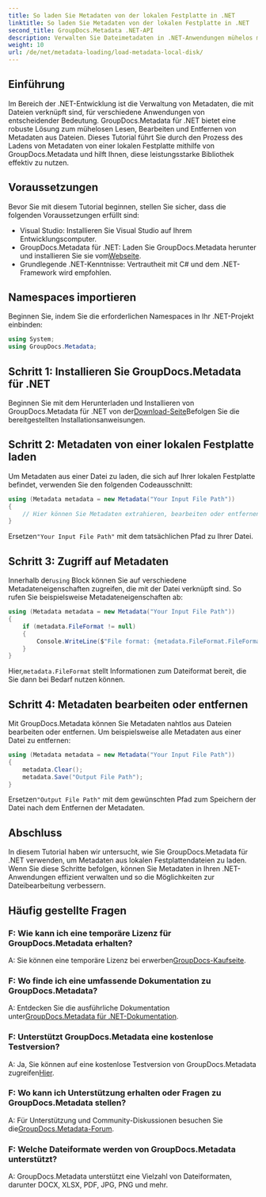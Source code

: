 ```yaml
---
title: So laden Sie Metadaten von der lokalen Festplatte in .NET
linktitle: So laden Sie Metadaten von der lokalen Festplatte in .NET
second_title: GroupDocs.Metadata .NET-API
description: Verwalten Sie Dateimetadaten in .NET-Anwendungen mühelos mit GroupDocs.Metadata für erweiterte Dateibearbeitungsfunktionen.
weight: 10
url: /de/net/metadata-loading/load-metadata-local-disk/
---
```

## Einführung
Im Bereich der .NET-Entwicklung ist die Verwaltung von Metadaten, die mit Dateien verknüpft sind, für verschiedene Anwendungen von entscheidender Bedeutung. GroupDocs.Metadata für .NET bietet eine robuste Lösung zum mühelosen Lesen, Bearbeiten und Entfernen von Metadaten aus Dateien. Dieses Tutorial führt Sie durch den Prozess des Ladens von Metadaten von einer lokalen Festplatte mithilfe von GroupDocs.Metadata und hilft Ihnen, diese leistungsstarke Bibliothek effektiv zu nutzen.
## Voraussetzungen
Bevor Sie mit diesem Tutorial beginnen, stellen Sie sicher, dass die folgenden Voraussetzungen erfüllt sind:
- Visual Studio: Installieren Sie Visual Studio auf Ihrem Entwicklungscomputer.
-  GroupDocs.Metadata für .NET: Laden Sie GroupDocs.Metadata herunter und installieren Sie sie vom[Webseite](https://releases.groupdocs.com/metadata/net/).
- Grundlegende .NET-Kenntnisse: Vertrautheit mit C# und dem .NET-Framework wird empfohlen.

## Namespaces importieren
Beginnen Sie, indem Sie die erforderlichen Namespaces in Ihr .NET-Projekt einbinden:
```csharp
using System;
using GroupDocs.Metadata;
```
## Schritt 1: Installieren Sie GroupDocs.Metadata für .NET
 Beginnen Sie mit dem Herunterladen und Installieren von GroupDocs.Metadata für .NET von der[Download-Seite](https://releases.groupdocs.com/metadata/net/)Befolgen Sie die bereitgestellten Installationsanweisungen.
## Schritt 2: Metadaten von einer lokalen Festplatte laden
Um Metadaten aus einer Datei zu laden, die sich auf Ihrer lokalen Festplatte befindet, verwenden Sie den folgenden Codeausschnitt:
```csharp
using (Metadata metadata = new Metadata("Your Input File Path"))
{
    // Hier können Sie Metadaten extrahieren, bearbeiten oder entfernen
}
```
 Ersetzen`"Your Input File Path"` mit dem tatsächlichen Pfad zu Ihrer Datei.
## Schritt 3: Zugriff auf Metadaten
 Innerhalb der`using` Block können Sie auf verschiedene Metadateneigenschaften zugreifen, die mit der Datei verknüpft sind. So rufen Sie beispielsweise Metadateneigenschaften ab:
```csharp
using (Metadata metadata = new Metadata("Your Input File Path"))
{
    if (metadata.FileFormat != null)
    {
        Console.WriteLine($"File format: {metadata.FileFormat.FileFormatType}");
    }
}
```
 Hier,`metadata.FileFormat` stellt Informationen zum Dateiformat bereit, die Sie dann bei Bedarf nutzen können.
## Schritt 4: Metadaten bearbeiten oder entfernen
Mit GroupDocs.Metadata können Sie Metadaten nahtlos aus Dateien bearbeiten oder entfernen. Um beispielsweise alle Metadaten aus einer Datei zu entfernen:
```csharp
using (Metadata metadata = new Metadata("Your Input File Path"))
{
    metadata.Clear();
    metadata.Save("Output File Path");
}
```
 Ersetzen`"Output File Path"` mit dem gewünschten Pfad zum Speichern der Datei nach dem Entfernen der Metadaten.

## Abschluss
In diesem Tutorial haben wir untersucht, wie Sie GroupDocs.Metadata für .NET verwenden, um Metadaten aus lokalen Festplattendateien zu laden. Wenn Sie diese Schritte befolgen, können Sie Metadaten in Ihren .NET-Anwendungen effizient verwalten und so die Möglichkeiten zur Dateibearbeitung verbessern.

## Häufig gestellte Fragen
### F: Wie kann ich eine temporäre Lizenz für GroupDocs.Metadata erhalten?
 A: Sie können eine temporäre Lizenz bei erwerben[GroupDocs-Kaufseite](https://purchase.groupdocs.com/temporary-license/).
### F: Wo finde ich eine umfassende Dokumentation zu GroupDocs.Metadata?
 A: Entdecken Sie die ausführliche Dokumentation unter[GroupDocs.Metadata für .NET-Dokumentation](https://tutorials.groupdocs.com/metadata/net/).
### F: Unterstützt GroupDocs.Metadata eine kostenlose Testversion?
 A: Ja, Sie können auf eine kostenlose Testversion von GroupDocs.Metadata zugreifen[Hier](https://releases.groupdocs.com/).
### F: Wo kann ich Unterstützung erhalten oder Fragen zu GroupDocs.Metadata stellen?
 A: Für Unterstützung und Community-Diskussionen besuchen Sie die[GroupDocs.Metadata-Forum](https://forum.groupdocs.com/c/metadata/14).
### F: Welche Dateiformate werden von GroupDocs.Metadata unterstützt?
A: GroupDocs.Metadata unterstützt eine Vielzahl von Dateiformaten, darunter DOCX, XLSX, PDF, JPG, PNG und mehr.
